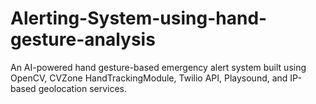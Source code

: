 # Alerting-System-using-hand-gesture-analysis
 An AI-powered hand gesture-based emergency alert system built using OpenCV, CVZone HandTrackingModule, Twilio API, Playsound, and IP-based geolocation services.
